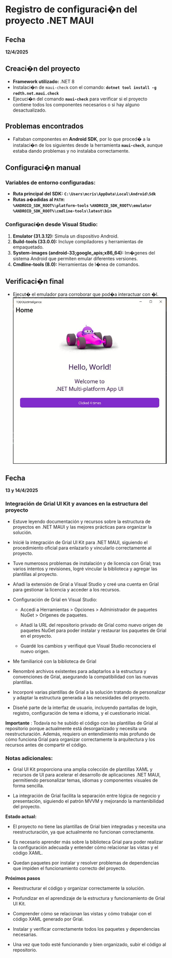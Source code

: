 # Registro de configuraci�n del proyecto .NET MAUI

## Fecha
**12/4/2025**

## Creaci�n del proyecto
- **Framework utilizado:** .NET 8
- Instalaci�n de `maui-check` con el comando:
  **`dotnet tool install -g redth.net.maui.check`**
- Ejecuci�n del comando **`maui-check`** para verificar si el proyecto contiene todos los componentes necesarios o si hay alguno desactualizado.

## Problemas encontrados
- Faltaban componentes en **Android SDK**, por lo que proced� a la instalaci�n de los siguientes desde la herramienta **`maui-check`**, aunque estaba dando problemas y no instalaba correctamente.

## Configuraci�n manual
### Variables de entorno configuradas:
- **Ruta principal del SDK:**
	**`C:\Users\mcris\AppData\Local\Android\Sdk`** 
- **Rutas a�adidas al `PATH`:**			
  **`%ANDROID_SDK_ROOT%\platform-tools`** 
  **`%ANDROID_SDK_ROOT%\emulator`** 
  **`%ANDROID_SDK_ROOT%\cmdline-tools\latest\bin`** 

  
### Configuraci�n desde Visual Studio:
1. **Emulator (31.3.12):** Simula un dispositivo Android.
2. **Build-tools (33.0.0):** Incluye compiladores y herramientas de empaquetado.
3. **System-images (android-33;google_apis;x86_64):** Im�genes del sistema Android que permiten emular diferentes versiones.
4. **Cmdline-tools (8.0):** Herramientas de l�nea de comandos.

## Verificaci�n final
- Ejecut� el emulador para corroborar que pod�a interactuar con �l.
![Preview TODO List Inteligence](Resources/Images/TODOListInteligence.JPG)

## Fecha
**13 y 14/4/2025**

### Integración de Grial UI Kit y avances en la estructura del proyecto ###
- Estuve leyendo documentación y recursos sobre la estructura de proyectos en .NET MAUI y las mejores prácticas para organizar la solución.

- Inicié la integración de Grial UI Kit para .NET MAUI, siguiendo el procedimiento oficial para enlazarlo y vincularlo correctamente al proyecto.

- Tuve numerosos problemas de instalación y de licencia con Grial; tras varios intentos y revisiones, logré vincular la biblioteca y agregar las plantillas al proyecto.

- Añadí la extensión de Grial a Visual Studio y creé una cuenta en Grial para gestionar la licencia y acceder a los recursos.

- Configuración de Grial en Visual Studio:

    - Accedí a Herramientas > Opciones > Administrador de paquetes NuGet > Orígenes de paquetes.

    - Añadí la URL del repositorio privado de Grial como nuevo origen de paquetes NuGet para poder instalar y restaurar los paquetes de Grial en el proyecto.

    - Guardé los cambios y verifiqué que Visual Studio reconociera el nuevo origen.

- Me familiaricé con la biblioteca de Grial

- Renombré archivos existentes para adaptarlos a la estructura y convenciones de Grial, asegurando la compatibilidad con las nuevas plantillas.

- Incorporé varias plantillas de Grial a la solución tratando de  personalizar y adaptar la estructura generada a las necesidades del proyecto.

- Diseñé parte de la interfaz de usuario, incluyendo pantallas de login, registro, configuración de tema e idioma, y el cuestionario inicial.


**Importante** : Todavía no he subido el código con las plantillas de Grial al repositorio porque actualmente está desorganizado y necesita una reestructuración. Además, requiero un entendimiento más profundo de cómo funciona Grial para organizar correctamente la arquitectura y los recursos antes de compartir el código.

### Notas adicionales: ###

- Grial UI Kit proporciona una amplia colección de plantillas XAML y recursos de UI para acelerar el desarrollo de aplicaciones .NET MAUI, permitiendo personalizar temas, idiomas y componentes visuales de forma sencilla.

- La integración de Grial facilita la separación entre lógica de negocio y presentación, siguiendo el patrón MVVM y mejorando la mantenibilidad del proyecto.

**Estado actual:**
- El proyecto no tiene las plantillas de Grial bien integradas y necesita una reestructuración, ya que actualmente no funcionan correctamente.

- Es necesario aprender más sobre la biblioteca Grial para poder realizar la configuración adecuada y entender cómo relacionar las vistas y el código XAML.

- Quedan paquetes por instalar y resolver problemas de dependencias que impiden el funcionamiento correcto del proyecto.

**Próximos pasos**
- Reestructurar el código y organizar correctamente la solución.

- Profundizar en el aprendizaje de la estructura y funcionamiento de Grial UI Kit.

- Comprender cómo se relacionan las vistas y cómo trabajar con el código XAML generado por Grial.

- Instalar y verificar correctamente todos los paquetes y dependencias necesarias.

- Una vez que todo esté funcionando y bien organizado, subir el código al repositorio.